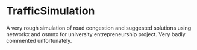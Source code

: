 # TrafficSimulation
A very rough simulation of road congestion and suggested solutions using networkx and osmnx for university entrepreneurship project. Very badly commented unfortunately.
